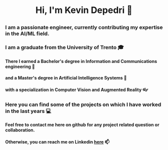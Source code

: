 # <p align="center"> Hi, I'm Kevin Depedri 👋
### I am a passionate engineer, currently contributing my expertise in the AI/ML field.
### I am a graduate from the University of Trento 🎓
#### There I earned a Bachelor's degree in Information and Communications engineering 📡
#### and a Master's degree in Artificial Intelligence Systems 🤖 
#### with a specialization in Computer Vision and Augmented Reality 👓
### Here you can find some of the projects on which I have worked in the last years 💻
#### Feel free to contact me here on github for any project related question or collaboration.
#### Otherwise, you can reach me on Linkedin [here](https://www.linkedin.com/in/kevin-depedri) 📫

<!--
**KevinDepedri/KevinDepedri** is a ✨ _special_ ✨ repository because its `README.md` (this file) appears on your GitHub profile.

Here are some ideas to get you started:

- 🔭 I’m currently working on ...
- 🌱 I’m currently learning ...
- 👯 I’m looking to collaborate on ...
- 🤔 I’m looking for help with ...
- 💬 Ask me about ...
- 📫 How to reach me: ...
- 😄 Pronouns: ...
- ⚡ Fun fact: ...
-->
